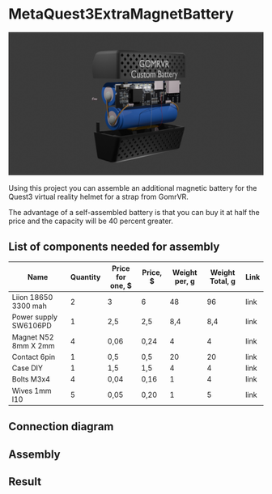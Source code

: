 # MetaQuest3ExtraMagnetBattery
![GitHub Logo](/Screenshots/renderbattery.png)

Using this project you can assemble an additional magnetic battery for the Quest3 virtual reality helmet for a strap from GomrVR.

The advantage of a self-assembled battery is that you can buy it at half the price and the capacity will be 40 percent greater.

## List of components needed for assembly
| Name | Quantity | Price for one, $ | Price, $ | Weight per, g | Weight Total, g | Link |
| --- | --- | --- | --- | --- | --- | --- |
| Liion 18650 3300 mah | 2 | 3 | 6 | 48 | 96 | link |
| Power supply SW6106PD | 1 | 2,5 | 2,5 | 8,4 | 8,4 | link |
| Magnet N52 8mm X 2mm | 4 | 0,06 | 0,24 | 4 | 4 | link |
| Contact 6pin | 1 | 0,5 | 0,5 | 20 | 20 | link |
| Case DIY | 1 | 1,5 | 1,5 | 4 | 4 | link |
| Bolts M3x4 | 4 | 0,04 | 0,16 | 1 | 4 | link |
| Wives 1mm l10 | 5 | 0,05 | 0,20 | 1 | 5 | link |

## Connection diagram

## Assembly

## Result
